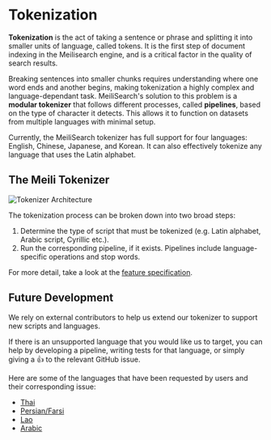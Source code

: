 # Tokenization

**Tokenization** is the act of taking a sentence or phrase and splitting it into smaller units of language, called tokens. It is the first step of document indexing in the Meilisearch engine, and is a critical factor in the quality of search results.

Breaking sentences into smaller chunks requires understanding where one word ends and another begins, making tokenization a highly complex and language-dependant task. MeiliSearch's solution to this problem is a **modular tokenizer** that follows different processes, called **pipelines**, based on the type of character it detects. This allows it to function on datasets from multiple languages with minimal setup.

Currently, the MeiliSearch tokenizer has full support for four languages: English, Chinese, Japanese, and Korean. It can also effectively tokenize any language that uses the Latin alphabet.

## The Meili Tokenizer

![Tokenizer Architecture](https://user-images.githubusercontent.com/6482087/102896344-8560d200-4466-11eb-8cfe-b4ae8741093b.jpg)

The tokenization process can be broken down into two broad steps:

1. Determine the type of script that must be tokenized (e.g. Latin alphabet, Arabic script, Cyrillic etc.).
2. Run the corresponding pipeline, if it exists. Pipelines include language-specific operations and stop words.

For more detail, take a look at the [feature specification](https://github.com/meilisearch/specifications/blob/master/text/0001-script-based-tokenizer.md).

## Future Development

We rely on external contributors to help us extend our tokenizer to support new scripts and languages.

If there is an unsupported language that you would like us to target, you can help by developing a pipeline, writing tests for that language, or simply giving a :+1: to the relevant GitHub issue.

Here are some of the languages that have been requested by users and their corresponding issue:

- [Thai](https://github.com/meilisearch/MeiliSearch/issues/864)
- [Persian/Farsi](https://github.com/meilisearch/MeiliSearch/issues/553)
- [Lao](https://github.com/meilisearch/MeiliSearch/issues/563)
- [Arabic](https://github.com/meilisearch/MeiliSearch/issues/554)
